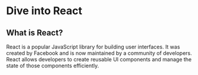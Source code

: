 # Dive into React

## What is React?
React is a popular JavaScript library for building user interfaces. It was created by Facebook and is now maintained by a community of developers. React allows developers to create reusable UI components and manage the state of those components efficiently.


